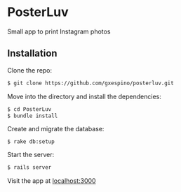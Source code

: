 # PosterLuv

Small app to print Instagram photos

## Installation

Clone the repo:

```bash
$ git clone https://github.com/gxespino/posterluv.git
```

Move into the directory and install the dependencies:

```bash
$ cd PosterLuv
$ bundle install
```

Create and migrate the database:

```
$ rake db:setup
```

Start the server:

```bash
$ rails server
```

Visit the app at [localhost:3000](http://localhost:3000)
